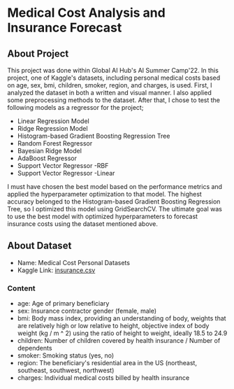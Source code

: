 # Medical Cost Analysis and Insurance Forecast

## About Project
This project was done within Global AI Hub's AI Summer Camp'22. In this project, one of Kaggle's datasets, including personal medical costs based on age, sex, bmi, children, smoker, region, and charges, is used. First, I analyzed the dataset in both a written and visual manner. I also applied some preprocessing methods to the dataset. After that, I chose to test the following models as a regressor for the project;
- Linear Regression Model
- Ridge Regression Model
- Histogram-based Gradient Boosting Regression Tree
- Random Forest Regressor
- Bayesian Ridge Model
- AdaBoost Regressor
- Support Vector Regressor -RBF
- Support Vector Regressor -Linear

I must have chosen the best model based on the performance metrics and applied the hyperparameter optimization to that model. The highest accuracy belonged to the Histogram-based Gradient Boosting Regression Tree, so I optimized this model using GridSearchCV. The ultimate goal was to use the best model with optimized hyperparameters to forecast insurance costs using the dataset mentioned above.


## About Dataset
- Name: Medical Cost Personal Datasets
- Kaggle Link: [insurance.csv](https://www.kaggle.com/datasets/mirichoi0218/insurance?datasetId=13720)

### Content
- age: Age of primary beneficiary
- sex: Insurance contractor gender (female, male)
- bmi: Body mass index, providing an understanding of body, weights that are relatively high or low relative to height, objective index of body weight (kg / m ^ 2) using the ratio of height to weight, ideally 18.5 to 24.9
- children: Number of children covered by health insurance / Number of dependents
- smoker: Smoking status (yes, no)
- region: The beneficiary's residential area in the US (northeast, southeast, southwest, northwest)
- charges: Individual medical costs billed by health insurance